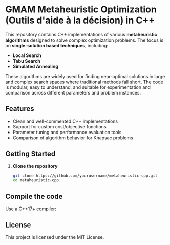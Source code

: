 # GMAM Metaheuristic Optimization (Outils d'aide à la décision) in C++

This repository contains C++ implementations of various **metaheuristic algorithms** designed to solve complex optimization problems. The focus is on **single-solution based techniques**, including:

- **Local Search**
- **Tabu Search**
- **Simulated Annealing**

These algorithms are widely used for finding near-optimal solutions in large and complex search spaces where traditional methods fall short. The code is modular, easy to understand, and suitable for experimentation and comparison across different parameters and problem instances.

## Features

- Clean and well-commented C++ implementations  
- Support for custom cost/objective functions  
- Parameter tuning and performance evaluation tools  
- Comparison of algorithm behavior for Knapsac problems 


## Getting Started

1. **Clone the repository**  
   ```bash
   git clone https://github.com/yourusername/metaheuristic-cpp.git
   cd metaheuristic-cpp
## Compile the code
Use a C++17+ compiler:


## License
This project is licensed under the MIT License.
